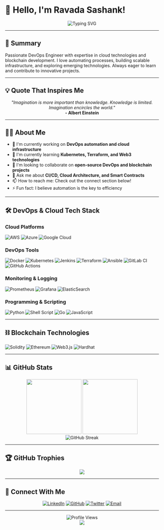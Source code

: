 # 👋 Hello, I'm Ravada Sashank!

<div align="center">
  <img src="https://readme-typing-svg.herokuapp.com?font=Fira+Code&pause=1000&color=2E9EF7&center=true&vCenter=true&width=435&lines=DevOps+Engineer;Cloud+Enthusiast;Blockchain+Developer;Always+Learning+New+Things" alt="Typing SVG" />
</div>

---

## 📝 Summary

Passionate DevOps Engineer with expertise in cloud technologies and blockchain development. I love automating processes, building scalable infrastructure, and exploring emerging technologies. Always eager to learn and contribute to innovative projects.

---

## 💡 Quote That Inspires Me

<div align="center">
  <i>"Imagination is more important than knowledge. Knowledge is limited. Imagination encircles the world."</i>
  <br>
  <b>- Albert Einstein</b>
</div>

---

## 🙋‍♂️ About Me

- 🔭 I'm currently working on **DevOps automation and cloud infrastructure**
- 🌱 I'm currently learning **Kubernetes, Terraform, and Web3 technologies**
- 👯 I'm looking to collaborate on **open-source DevOps and blockchain projects**
- 💬 Ask me about **CI/CD, Cloud Architecture, and Smart Contracts**
- 📫 How to reach me: Check out the connect section below!
- ⚡ Fun fact: I believe automation is the key to efficiency

---

## 🛠️ DevOps & Cloud Tech Stack

### Cloud Platforms
![AWS](https://img.shields.io/badge/AWS-%23FF9900.svg?style=for-the-badge&logo=amazon-aws&logoColor=white)
![Azure](https://img.shields.io/badge/azure-%230072C6.svg?style=for-the-badge&logo=microsoftazure&logoColor=white)
![Google Cloud](https://img.shields.io/badge/GoogleCloud-%234285F4.svg?style=for-the-badge&logo=google-cloud&logoColor=white)

### DevOps Tools
![Docker](https://img.shields.io/badge/docker-%230db7ed.svg?style=for-the-badge&logo=docker&logoColor=white)
![Kubernetes](https://img.shields.io/badge/kubernetes-%23326ce5.svg?style=for-the-badge&logo=kubernetes&logoColor=white)
![Jenkins](https://img.shields.io/badge/jenkins-%232C5263.svg?style=for-the-badge&logo=jenkins&logoColor=white)
![Terraform](https://img.shields.io/badge/terraform-%235835CC.svg?style=for-the-badge&logo=terraform&logoColor=white)
![Ansible](https://img.shields.io/badge/ansible-%231A1918.svg?style=for-the-badge&logo=ansible&logoColor=white)
![GitLab CI](https://img.shields.io/badge/gitlab%20ci-%23181717.svg?style=for-the-badge&logo=gitlab&logoColor=white)
![GitHub Actions](https://img.shields.io/badge/github%20actions-%232671E5.svg?style=for-the-badge&logo=githubactions&logoColor=white)

### Monitoring & Logging
![Prometheus](https://img.shields.io/badge/Prometheus-E6522C?style=for-the-badge&logo=Prometheus&logoColor=white)
![Grafana](https://img.shields.io/badge/grafana-%23F46800.svg?style=for-the-badge&logo=grafana&logoColor=white)
![ElasticSearch](https://img.shields.io/badge/-ElasticSearch-005571?style=for-the-badge&logo=elasticsearch)

### Programming & Scripting
![Python](https://img.shields.io/badge/python-3670A0?style=for-the-badge&logo=python&logoColor=ffdd54)
![Shell Script](https://img.shields.io/badge/shell_script-%23121011.svg?style=for-the-badge&logo=gnu-bash&logoColor=white)
![Go](https://img.shields.io/badge/go-%2300ADD8.svg?style=for-the-badge&logo=go&logoColor=white)
![JavaScript](https://img.shields.io/badge/javascript-%23323330.svg?style=for-the-badge&logo=javascript&logoColor=%23F7DF1E)

---

## ⛓️ Blockchain Technologies

![Solidity](https://img.shields.io/badge/Solidity-%23363636.svg?style=for-the-badge&logo=solidity&logoColor=white)
![Ethereum](https://img.shields.io/badge/Ethereum-3C3C3D?style=for-the-badge&logo=Ethereum&logoColor=white)
![Web3.js](https://img.shields.io/badge/web3.js-F16822?style=for-the-badge&logo=web3.js&logoColor=white)
![Hardhat](https://img.shields.io/badge/Hardhat-FFF100?style=for-the-badge&logo=hardhat&logoColor=black)

---

## 📊 GitHub Stats

<div align="center">
  <img height="180em" src="https://github-readme-stats.vercel.app/api?username=ravadasashank&show_icons=true&theme=tokyonight&include_all_commits=true&count_private=true"/>
  <img height="180em" src="https://github-readme-stats.vercel.app/api/top-langs/?username=ravadasashank&layout=compact&langs_count=8&theme=tokyonight"/>
</div>

<div align="center">
  <img src="https://github-readme-streak-stats.herokuapp.com/?user=ravadasashank&theme=tokyonight" alt="GitHub Streak" />
</div>

---

## 🏆 GitHub Trophies

<div align="center">
  <img src="https://github-profile-trophy.vercel.app/?username=ravadasashank&theme=tokyonight&no-frame=false&no-bg=false&margin-w=4" />
</div>

---

## 🤝 Connect With Me

<div align="center">
  
[![LinkedIn](https://img.shields.io/badge/LinkedIn-%230077B5.svg?style=for-the-badge&logo=linkedin&logoColor=white)](https://www.linkedin.com/in/ravadasashank444/)
[![GitHub](https://img.shields.io/badge/github-%23121011.svg?style=for-the-badge&logo=github&logoColor=white)](https://github.com/ravadasashank)
[![Twitter](https://img.shields.io/badge/Twitter-%231DA1F2.svg?style=for-the-badge&logo=Twitter&logoColor=white)](https://twitter.com/ravadasashank)
[![Email](https://img.shields.io/badge/Email-D14836?style=for-the-badge&logo=gmail&logoColor=white)](mailto:ravadasashank444@gmail.com)

</div>

---

<div align="center">
  <img src="https://komarev.com/ghpvc/?username=ravadasashank&label=Profile%20Views&color=0e75b6&style=flat" alt="Profile Views" />
</div>

<div align="center">
  <img src="https://capsule-render.vercel.app/api?type=waving&color=gradient&customColorList=6,11,20&height=100&section=footer"/>
</div>
